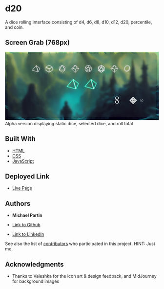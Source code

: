 # d20

A dice rolling interface consisting of d4, d6, d8, d10, d12, d20, percentile, and coin.

## Screen Grab (768px)

![site](assets/d20_ss2.png)
Alpha version displaying static dice, selected dice, and roll total

## Built With

* [HTML](https://developer.mozilla.org/en-US/docs/Web/HTML)
* [CSS](https://developer.mozilla.org/en-US/docs/Web/CSS)
* [JavaScript](https://javascript.com)

## Deployed Link

* [Live Page](https://rev1311.github.io/d20)

## Authors

* **Michael Partin**

* [Link to Github](https://github.com/rev1311)
* [Link to LinkedIn](https://linkedin.com/in/michael-partin)

See also the list of [contributors](https://github.com/your/project/contributors) who participated in this project. HINT: Just me.

## Acknowledgments

* Thanks to Valeshka for the icon art & design feedback, and MidJourney for background images
